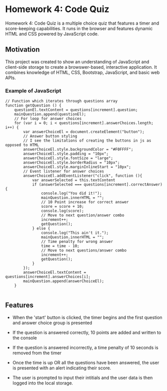# Homework 4: Code Quiz

Homework 4: Code Quiz is a multiple choice quiz that features a timer and score-keeping capabilities. It runs in the browser and features dynamic HTML and CSS powered by JavaScript code.

## Motivation
This project was created to show an understanding of JavaScript and client-side storage to create a browswer-based, interactive application. It combines knowledge of HTML, CSS, Bootstrap, JavaScript, and basic web APIs.

### Example of JavaScript
```
// Function which iterates through questions array
function getQuestion () {
    questionEl.textContent = questions[increment].question;
    mainQuestion.append(questionEl);
    // For loop for answer choices
    for (var i = 0; i < questions[increment].answerChoices.length; i++) {
        var answerChoiceEl = document.createElement("button");
        // Answer button styling 
        // I see the limitations of creating the buttons in js as opposed to HTML
        answerChoiceEl.style.backgroundColor = "#F0FFFF";
        answerChoiceEl.style.padding = "10px";
        answerChoiceEl.style.fontSize = "large";
        answerChoiceEl.style.borderRadius = "10px";
        answerChoiceEl.style.marginInlineStart = "10px";
        // Event listener for answer choices
        answerChoiceEl.addEventListener("click", function (){
            var answerSelected = this.textContent
            if (answerSelected === questions[increment].correctAnswer) {
                console.log("You did it!");
                mainQuestion.innerHTML = "";
                // 10 Point increase for correct answer
                score = score + 10;
                console.log(score);
                // Move to next question/answer combo
                increment++;
                getQuestion();
            } else {
                console.log("This ain't it.");
                mainQuestion.innerHTML = "";
                // Time penalty for wrong answer
                time = time - 10;
                // Move to next questions/answer combo
                increment++;
                getQuestion();
            } 
        });
        answerChoiceEl.textContent = questions[increment].answerChoices[i];
        mainQuestion.append(answerChoiceEl); 
    }
    
```

## Features

* When the 'start' button is clicked, the timer begins and the first question and answer choice group is presented

* If the question is answered correctly, 10 points are added and written to the console

* If the question is answered incorrectly, a time penalty of 10 seconds is removed from the timer

* Once the time is up OR all the questions have been answered, the user is presented with an alert indicating their score.

* The user is prompted to input their intitials and the user data is then logged into the local storage.

